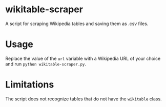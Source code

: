# wikitable-scraper
A script for scraping Wikipedia tables and saving them as .csv files. 

# Usage
Replace the value of the ``url`` variable with a Wikipedia URL of your choice and run ``python wikitable-scraper.py``. 

# Limitations
The script does not recognize tables that do not have the ``wikitable`` class.